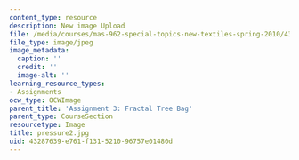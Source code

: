 ```yaml
---
content_type: resource
description: New image Upload
file: /media/courses/mas-962-special-topics-new-textiles-spring-2010/43287639e761f131521096757e01480d_pressure2.jpg
file_type: image/jpeg
image_metadata:
  caption: ''
  credit: ''
  image-alt: ''
learning_resource_types:
- Assignments
ocw_type: OCWImage
parent_title: 'Assignment 3: Fractal Tree Bag'
parent_type: CourseSection
resourcetype: Image
title: pressure2.jpg
uid: 43287639-e761-f131-5210-96757e01480d
---
```

